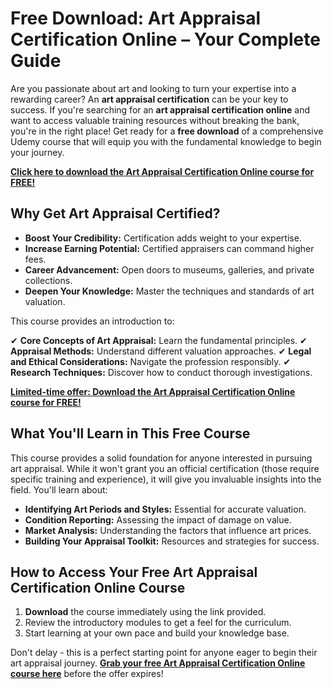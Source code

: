 # Free Download: Art Appraisal Certification Online – Your Complete Guide

Are you passionate about art and looking to turn your expertise into a rewarding career? An **art appraisal certification** can be your key to success. If you're searching for an **art appraisal certification online** and want to access valuable training resources without breaking the bank, you're in the right place! Get ready for a **free download** of a comprehensive Udemy course that will equip you with the fundamental knowledge to begin your journey.

[**Click here to download the Art Appraisal Certification Online course for FREE!**](https://udemywork.com/art-appraisal-certification-online)

## Why Get Art Appraisal Certified?

*   **Boost Your Credibility:** Certification adds weight to your expertise.
*   **Increase Earning Potential:** Certified appraisers can command higher fees.
*   **Career Advancement:** Open doors to museums, galleries, and private collections.
*   **Deepen Your Knowledge:** Master the techniques and standards of art valuation.

This course provides an introduction to:

✔ **Core Concepts of Art Appraisal:** Learn the fundamental principles.
✔ **Appraisal Methods:** Understand different valuation approaches.
✔ **Legal and Ethical Considerations:** Navigate the profession responsibly.
✔ **Research Techniques:** Discover how to conduct thorough investigations.

[**Limited-time offer: Download the Art Appraisal Certification Online course for FREE!**](https://udemywork.com/art-appraisal-certification-online)

## What You'll Learn in This Free Course

This course provides a solid foundation for anyone interested in pursuing art appraisal. While it won't grant you an official certification (those require specific training and experience), it will give you invaluable insights into the field. You'll learn about:

*   **Identifying Art Periods and Styles:** Essential for accurate valuation.
*   **Condition Reporting:** Assessing the impact of damage on value.
*   **Market Analysis:** Understanding the factors that influence art prices.
*   **Building Your Appraisal Toolkit:** Resources and strategies for success.

## How to Access Your Free Art Appraisal Certification Online Course

1.  **Download** the course immediately using the link provided.
2.  Review the introductory modules to get a feel for the curriculum.
3.  Start learning at your own pace and build your knowledge base.

Don't delay - this is a perfect starting point for anyone eager to begin their art appraisal journey. **[Grab your free Art Appraisal Certification Online course here](https://udemywork.com/art-appraisal-certification-online)** before the offer expires!

